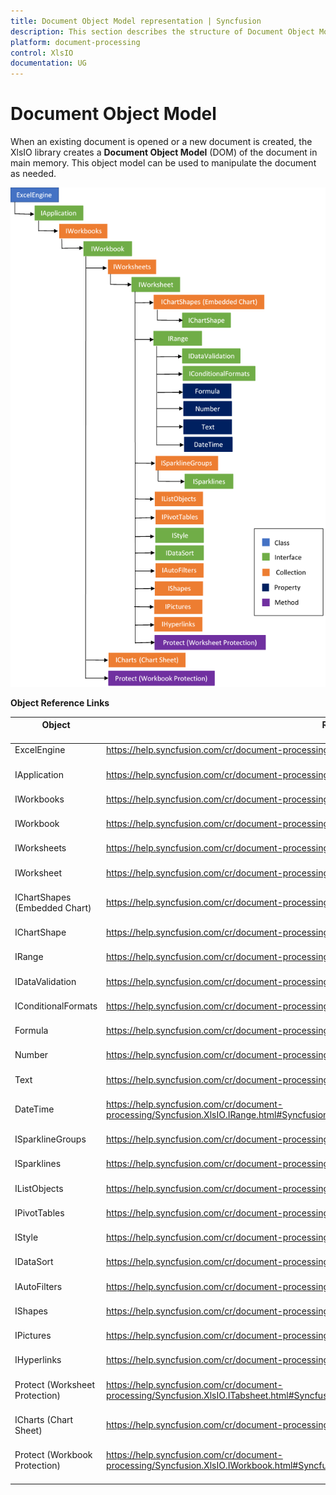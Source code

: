 ```yaml
---
title: Document Object Model representation | Syncfusion
description: This section describes the structure of Document Object Model structure for Syncfusion Essential XlsIO
platform: document-processing
control: XlsIO
documentation: UG
---
```

# Document Object Model

When an existing document is opened or a new document is created, the XlsIO library creates a **Document Object Model** (DOM) of the document in main memory. This object model can be used to manipulate the document as needed.

![DocumentObjectModel](DocumentObjectModel_images/DocumentObjectModel.png)

**Object Reference Links**

<table>
<tr>
<th><b>Object</b><br/><br/></th>
<th><b>Reference Link</b><br/><br/></th>
</tr>
<tbody>
<tr>
<td>ExcelEngine<br/><br/></td>
<td><a href="https://help.syncfusion.com/cr/document-processing/Syncfusion.XlsIO.ExcelEngine.html">https://help.syncfusion.com/cr/document-processing/Syncfusion.XlsIO.ExcelEngine.html</a><br/><br/></td>
</tr>
<tr>
<td>IApplication<br/><br/></td>
<td><a href="https://help.syncfusion.com/cr/document-processing/Syncfusion.XlsIO.IApplication.html">https://help.syncfusion.com/cr/document-processing/Syncfusion.XlsIO.IApplication.html</a><br/><br/></td>
</tr>
<tr>
<td>IWorkbooks<br/><br/></td>
<td><a href="https://help.syncfusion.com/cr/document-processing/Syncfusion.XlsIO.IWorkbooks.html">https://help.syncfusion.com/cr/document-processing/Syncfusion.XlsIO.IWorkbooks.html</a><br/><br/></td>
</tr>
<tr>
<td>IWorkbook<br/><br/></td>
<td><a href="https://help.syncfusion.com/cr/document-processing/Syncfusion.XlsIO.IWorkbook.html">https://help.syncfusion.com/cr/document-processing/Syncfusion.XlsIO.IWorkbook.html</a><br/><br/></td>
</tr>
<tr>
<td>IWorksheets<br/><br/></td>
<td><a href="https://help.syncfusion.com/cr/document-processing/Syncfusion.XlsIO.IWorksheets.html">https://help.syncfusion.com/cr/document-processing/Syncfusion.XlsIO.IWorksheets.html</a><br/><br/></td>
</tr>
<tr>
<td>IWorksheet<br/><br/></td>
<td><a href="https://help.syncfusion.com/cr/document-processing/Syncfusion.XlsIO.IWorksheet.html">https://help.syncfusion.com/cr/document-processing/Syncfusion.XlsIO.IWorksheet.html</a><br/><br/></td>
</tr>
<tr>
<td>IChartShapes (Embedded Chart)<br/><br/></td>
<td><a href="https://help.syncfusion.com/cr/document-processing/Syncfusion.XlsIO.IChartShapes.html">https://help.syncfusion.com/cr/document-processing/Syncfusion.XlsIO.IChartShapes.html</a><br/><br/></td>
</tr>
<tr>
<td>IChartShape<br/><br/></td>
<td><a href="https://help.syncfusion.com/cr/document-processing/Syncfusion.XlsIO.IChartShape.html">https://help.syncfusion.com/cr/document-processing/Syncfusion.XlsIO.IChartShape.html</a><br/><br/></td>
</tr>
<tr>
<td>IRange<br/><br/></td>
<td><a href="https://help.syncfusion.com/cr/document-processing/Syncfusion.XlsIO.IRange.html">https://help.syncfusion.com/cr/document-processing/Syncfusion.XlsIO.IRange.html</a><br/><br/></td>
</tr>
<tr>
<td>IDataValidation<br/><br/></td>
<td><a href="https://help.syncfusion.com/cr/document-processing/Syncfusion.XlsIO.IDataValidation.html">https://help.syncfusion.com/cr/document-processing/Syncfusion.XlsIO.IDataValidation.html</a><br/><br/></td>
</tr>
<tr>
<td>IConditionalFormats<br/><br/></td>
<td><a href="https://help.syncfusion.com/cr/document-processing/Syncfusion.XlsIO.IConditionalFormats.html">https://help.syncfusion.com/cr/document-processing/Syncfusion.XlsIO.IConditionalFormats.html</a><br/><br/></td>
</tr>
<tr>
<td>Formula<br/><br/></td>
<td><a href="https://help.syncfusion.com/cr/document-processing/Syncfusion.XlsIO.IRange.html#Syncfusion_XlsIO_IRange_Formula">https://help.syncfusion.com/cr/document-processing/Syncfusion.XlsIO.IRange.html#Syncfusion_XlsIO_IRange_Formula</a><br/><br/></td>
</tr>
<tr>
<td>Number<br/><br/></td>
<td><a href="https://help.syncfusion.com/cr/document-processing/Syncfusion.XlsIO.IRange.html#Syncfusion_XlsIO_IRange_Number">https://help.syncfusion.com/cr/document-processing/Syncfusion.XlsIO.IRange.html#Syncfusion_XlsIO_IRange_Number</a><br/><br/></td>
</tr>
<tr>
<td>Text<br/><br/></td>
<td><a href="https://help.syncfusion.com/cr/document-processing/Syncfusion.XlsIO.IRange.html#Syncfusion_XlsIO_IRange_Text">https://help.syncfusion.com/cr/document-processing/Syncfusion.XlsIO.IRange.html#Syncfusion_XlsIO_IRange_Text</a><br/><br/></td>
</tr>
<tr>
<td>DateTime<br/><br/></td>
<td><a href="https://help.syncfusion.com/cr/document-processing/Syncfusion.XlsIO.IRange.html#Syncfusion_XlsIO_IRange_DateTime">https://help.syncfusion.com/cr/document-processing/Syncfusion.XlsIO.IRange.html#Syncfusion_XlsIO_IRange_DateTime</a><br/><br/></td>
</tr>
<tr>
<td>ISparklineGroups<br/><br/></td>
<td><a href="https://help.syncfusion.com/cr/document-processing/Syncfusion.XlsIO.ISparklineGroups.html">https://help.syncfusion.com/cr/document-processing/Syncfusion.XlsIO.ISparklineGroups.html</a><br/><br/></td>
</tr>
<tr>
<td>ISparklines<br/><br/></td>
<td><a href="https://help.syncfusion.com/cr/document-processing/Syncfusion.XlsIO.ISparklines.html">https://help.syncfusion.com/cr/document-processing/Syncfusion.XlsIO.ISparklines.html</a><br/><br/></td>
</tr>
<tr>
<td>IListObjects<br/><br/></td>
<td><a href="https://help.syncfusion.com/cr/document-processing/Syncfusion.XlsIO.IListObjects.html">https://help.syncfusion.com/cr/document-processing/Syncfusion.XlsIO.IListObjects.html</a><br/><br/></td>
</tr>
<tr>
<td>IPivotTables<br/><br/></td>
<td><a href="https://help.syncfusion.com/cr/document-processing/Syncfusion.XlsIO.IPivotTables.html">https://help.syncfusion.com/cr/document-processing/Syncfusion.XlsIO.IPivotTables.html</a><br/><br/></td>
</tr>
<tr>
<td>IStyle<br/><br/></td>
<td><a href="https://help.syncfusion.com/cr/document-processing/Syncfusion.XlsIO.IStyle.html">https://help.syncfusion.com/cr/document-processing/Syncfusion.XlsIO.IStyle.html</a><br/><br/></td>
</tr>
<tr>
<td>IDataSort<br/><br/></td>
<td><a href="https://help.syncfusion.com/cr/document-processing/Syncfusion.XlsIO.IDataSort.html">https://help.syncfusion.com/cr/document-processing/Syncfusion.XlsIO.IDataSort.html</a><br/><br/></td>
</tr>
<tr>
<td>IAutoFilters<br/><br/></td>
<td><a href="https://help.syncfusion.com/cr/document-processing/Syncfusion.XlsIO.IAutoFilters.html">https://help.syncfusion.com/cr/document-processing/Syncfusion.XlsIO.IAutoFilters.html</a><br/><br/></td>
</tr>
<tr>
<td>IShapes<br/><br/></td>
<td><a href="https://help.syncfusion.com/cr/document-processing/Syncfusion.XlsIO.IShapes.html">https://help.syncfusion.com/cr/document-processing/Syncfusion.XlsIO.IShapes.html</a><br/><br/></td>
</tr>
<tr>
<td>IPictures<br/><br/></td>
<td><a href="https://help.syncfusion.com/cr/document-processing/Syncfusion.XlsIO.IPictures.html">https://help.syncfusion.com/cr/document-processing/Syncfusion.XlsIO.IPictures.html</a><br/><br/></td>
</tr>
<tr>
<td>IHyperlinks<br/><br/></td>
<td><a href="https://help.syncfusion.com/cr/document-processing/Syncfusion.XlsIO.IHyperLinks.html">https://help.syncfusion.com/cr/document-processing/Syncfusion.XlsIO.IHyperLinks.html</a><br/><br/></td>
</tr>
<tr>
<td>Protect (Worksheet Protection)<br/><br/></td>
<td><a href="https://help.syncfusion.com/cr/document-processing/Syncfusion.XlsIO.ITabsheet.html#Syncfusion_XlsIO_ITabSheet_Protect_System_String_">https://help.syncfusion.com/cr/document-processing/Syncfusion.XlsIO.ITabsheet.html#Syncfusion_XlsIO_ITabSheet_Protect_System_String_</a><br/><br/></td>
</tr>
<tr>
<td>ICharts (Chart Sheet)<br/><br/></td>
<td><a href="https://help.syncfusion.com/cr/document-processing/Syncfusion.XlsIO.ICharts.html">https://help.syncfusion.com/cr/document-processing/Syncfusion.XlsIO.ICharts.html</a><br/><br/></td>
</tr>
<tr>
<td>Protect (Workbook Protection)<br/><br/></td>
<td><a href="https://help.syncfusion.com/cr/document-processing/Syncfusion.XlsIO.IWorkbook.html#Syncfusion_XlsIO_IWorkbook_Protect_System_Boolean_System_Boolean_">https://help.syncfusion.com/cr/document-processing/Syncfusion.XlsIO.IWorkbook.html#Syncfusion_XlsIO_IWorkbook_Protect_System_Boolean_System_Boolean_</a><br/><br/></td>
</tr>
</tbody>
</table>
